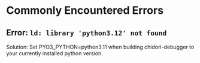 
# Commonly Encountered Errors

## Error: `ld: library 'python3.12' not found`

Solution:
Set PYO3_PYTHON=python3.11 when building chidori-debugger to your currently installed python version.



